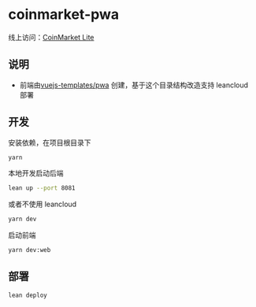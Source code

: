 # coinmarket-pwa

线上访问：[CoinMarket Lite](http://coin.leanapp.cn/)

## 说明

* 前端由[vuejs-templates/pwa](https://github.com/vuejs-templates/pwa) 创建，基于这个目录结构改造支持 leancloud 部署

## 开发

安装依赖，在项目根目录下 
```sh
yarn
```
本地开发启动后端
```sh
lean up --port 8081
```
或者不使用 leancloud
```sh
yarn dev
```
启动前端
```sh
yarn dev:web
```

## 部署
```sh
lean deploy
```
